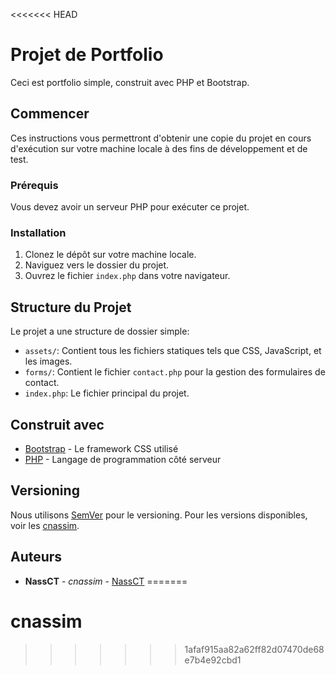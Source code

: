 <<<<<<< HEAD
# Projet de Portfolio

Ceci est portfolio simple, construit avec PHP et Bootstrap.

## Commencer

Ces instructions vous permettront d'obtenir une copie du projet en cours d'exécution sur votre machine locale à des fins de développement et de test.

### Prérequis

Vous devez avoir un serveur PHP pour exécuter ce projet.

### Installation

1. Clonez le dépôt sur votre machine locale.
2. Naviguez vers le dossier du projet.
3. Ouvrez le fichier `index.php` dans votre navigateur.

## Structure du Projet

Le projet a une structure de dossier simple:

- `assets/`: Contient tous les fichiers statiques tels que CSS, JavaScript, et les images.
- `forms/`: Contient le fichier `contact.php` pour la gestion des formulaires de contact.
- `index.php`: Le fichier principal du projet.

## Construit avec

* [Bootstrap](https://getbootstrap.com/) - Le framework CSS utilisé
* [PHP](https://www.php.net/) - Langage de programmation côté serveur


## Versioning

Nous utilisons [SemVer](http://semver.org/) pour le versioning. Pour les versions disponibles, voir les [cnassim](https://github.com/cnassim/project/tags).

## Auteurs

* **NassCT** - *cnassim* - [NassCT](https://github.com/NassCT)
=======
# cnassim
>>>>>>> 1afaf915aa82a62ff82d07470de68e7b4e92cbd1
